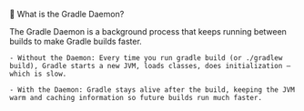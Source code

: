 📌 What is the Gradle Daemon?

The Gradle Daemon is a background process that keeps running between builds to make Gradle builds faster.

    - Without the Daemon: Every time you run gradle build (or ./gradlew build), Gradle starts a new JVM, loads classes, does initialization — which is slow.

    - With the Daemon: Gradle stays alive after the build, keeping the JVM warm and caching information so future builds run much faster.
